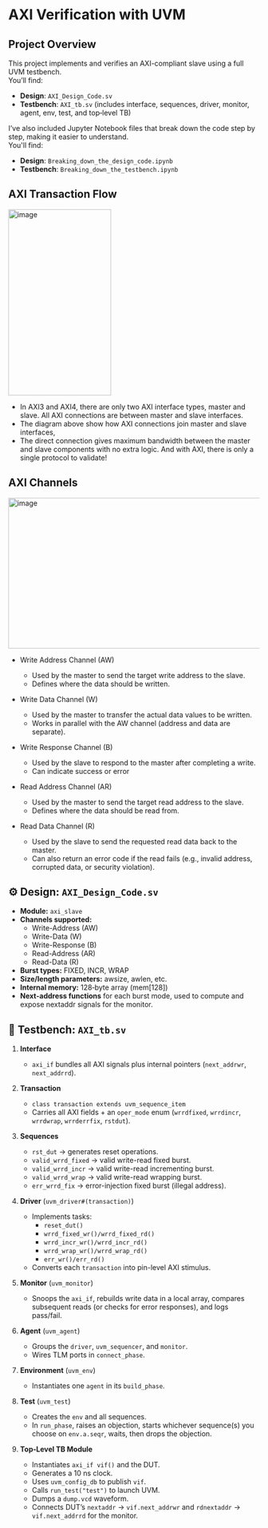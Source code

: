 # AXI Verification with UVM
## Project Overview
This project implements and verifies an AXI-compliant slave using a full UVM testbench.  
You’ll find:

- **Design**: `AXI_Design_Code.sv`  
- **Testbench**: `AXI_tb.sv` (includes interface, sequences, driver, monitor, agent, env, test, and top‐level TB)

I’ve also included Jupyter Notebook files that break down the code step by step, making it easier to understand.  
You'll find:

- **Design**: `Breaking_down_the_design_code.ipynb`
- **Testbench**: `Breaking_down_the_testbench.ipynb`

## AXI Transaction Flow 
<img width="206" height="373" alt="image" src="https://github.com/user-attachments/assets/bd7c81db-6072-40f0-ae15-2a40041378d0" />

- In AXI3 and AXI4, there are only two AXI interface types, master and slave. All AXI connections are between master and slave interfaces.
- The diagram above show how AXI connections join master and slave interfaces,
- The direct connection gives maximum bandwidth between the master and slave components with no extra logic.
  And with AXI, there is only a single protocol to validate!

## AXI Channels
<img width="598" height="302" alt="image" src="https://github.com/user-attachments/assets/4dac3956-32af-4b1c-b478-13f811a0806b" />

- Write Address Channel (AW)
  - Used by the master to send the target write address to the slave.
  - Defines where the data should be written.
    
- Write Data Channel (W)
  - Used by the master to transfer the actual data values to be written.
  - Works in parallel with the AW channel (address and data are separate).
    
- Write Response Channel (B)
  - Used by the slave to respond to the master after completing a write.
  - Can indicate success or error
    
- Read Address Channel (AR)
  - Used by the master to send the target read address to the slave.
  - Defines where the data should be read from.

- Read Data Channel (R)
  - Used by the slave to send the requested read data back to the master.
  - Can also return an error code if the read fails (e.g., invalid address, corrupted data, or security violation).

## ⚙️ Design: `AXI_Design_Code.sv`

- **Module:** `axi_slave`  
- **Channels supported:**  
  - Write-Address (AW)  
  - Write-Data (W)  
  - Write-Response (B)  
  - Read-Address (AR)  
  - Read-Data (R)  
- **Burst types:** FIXED, INCR, WRAP  
- **Size/length parameters:** awsize, awlen, etc.  
- **Internal memory:** 128‐byte array (mem[128])  
- **Next-address functions** for each burst mode, used to compute and expose nextaddr signals for the monitor.

## 🔧 Testbench: `AXI_tb.sv`

1. **Interface**  
   - `axi_if` bundles all AXI signals plus internal pointers (`next_addrwr`, `next_addrrd`).

2. **Transaction**  
   - `class transaction extends uvm_sequence_item`  
   - Carries all AXI fields + an `oper_mode` enum (`wrrdfixed`, `wrrdincr`, `wrrdwrap`, `wrrderrfix`, `rstdut`).

3. **Sequences**  
   - `rst_dut` → generates reset operations.  
   - `valid_wrrd_fixed` → valid write-read fixed burst.  
   - `valid_wrrd_incr` → valid write-read incrementing burst.  
   - `valid_wrrd_wrap` → valid write-read wrapping burst.  
   - `err_wrrd_fix` → error-injection fixed burst (illegal address).

4. **Driver** (`uvm_driver#(transaction)`)  
   - Implements tasks:  
     - `reset_dut()`  
     - `wrrd_fixed_wr()/wrrd_fixed_rd()`  
     - `wrrd_incr_wr()/wrrd_incr_rd()`  
     - `wrrd_wrap_wr()/wrrd_wrap_rd()`  
     - `err_wr()/err_rd()`  
   - Converts each `transaction` into pin-level AXI stimulus.

5. **Monitor** (`uvm_monitor`)  
   - Snoops the `axi_if`, rebuilds write data in a local array, compares subsequent reads (or checks for error responses), and logs pass/fail.

6. **Agent** (`uvm_agent`)  
   - Groups the `driver`, `uvm_sequencer`, and `monitor`.  
   - Wires TLM ports in `connect_phase`.

7. **Environment** (`uvm_env`)  
   - Instantiates one `agent` in its `build_phase`.

8. **Test** (`uvm_test`)  
   - Creates the `env` and all sequences.  
   - In `run_phase`, raises an objection, starts whichever sequence(s) you choose on `env.a.seqr`, waits, then drops the objection.

9. **Top‐Level TB Module**  
   - Instantiates `axi_if vif()` and the DUT.  
   - Generates a 10 ns clock.  
   - Uses `uvm_config_db` to publish `vif`.  
   - Calls `run_test("test")` to launch UVM.  
   - Dumps a `dump.vcd` waveform.  
   - Connects DUT’s `nextaddr` → `vif.next_addrwr` and `rdnextaddr` → `vif.next_addrrd` for the monitor.
